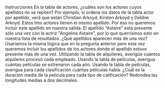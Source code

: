 Instrucciones
En la tabla de actores, ¿cuáles son los actores cuyos apellidos no se repiten? Por ejemplo, si ordena los datos de la tabla actor por apellido, verá que están Christian Arkoyd, Kirsten Arkoyd y Debbie Arkoyd. Estos tres actores tienen el mismo apellido. Por eso no queremos incluir este apellido en nuestra salida. El apellido "Astaire" está presente sólo una vez con la actriz "Angelina Astaire", por lo que querríamos esto en nuestra lista de resultados.
¿Qué apellidos aparecen más de una vez? Usaríamos la misma lógica que en la pregunta anterior pero esta vez queremos incluir los apellidos de los actores donde el apellido estuvo presente más de una vez.
Utilizando la tabla de alquileres, averigüe cuántos alquileres procesó cada empleado.
Usando la tabla de películas, averigua cuántas películas se estrenaron cada año.
Usando la tabla de películas, averigua para cada clasificación cuántas películas había.
¿Cuál es la duración media de la película para cada tipo de calificación? Redondea las longitudes medias a dos decimales.
